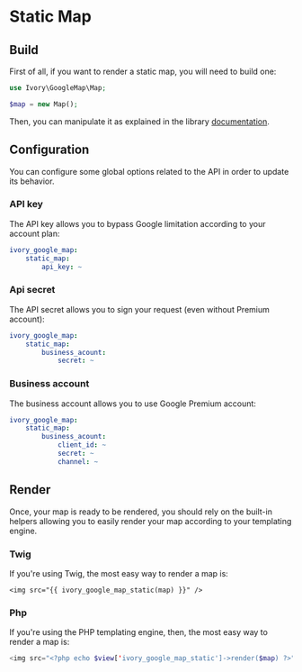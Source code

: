 # Static Map

## Build

First of all, if you want to render a static map, you will need to build one:

``` php
use Ivory\GoogleMap\Map;

$map = new Map();
```

Then, you can manipulate it as explained in the library [documentation](https://github.com/bresam/ivory-google-map/blob/master/doc/usage.md).

## Configuration

You can configure some global options related to the API in order to update its behavior.

### API key

The API key allows you to bypass Google limitation according to your account plan:

``` yaml
ivory_google_map:
    static_map:
        api_key: ~
```

### Api secret

The API secret allows you to sign your request (even without Premium account):

``` yaml
ivory_google_map:
    static_map:
        business_acount:
            secret: ~
```

### Business account

The business account allows you to use Google Premium account:

``` yaml
ivory_google_map:
    static_map:
        business_acount:
            client_id: ~
            secret: ~
            channel: ~
```

## Render

Once, your map is ready to be rendered, you should rely on the built-in helpers allowing you to easily render your map 
according to your templating engine.

### Twig

If you're using Twig, the most easy way to render a map is:

``` twig
<img src="{{ ivory_google_map_static(map) }}" />
```

### Php

If you're using the PHP templating engine, then, the most easy way to render a map is:

``` php
<img src="<?php echo $view['ivory_google_map_static']->render($map) ?>" />
```
